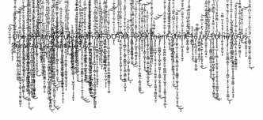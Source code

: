 Ǫ̷̜̗̱̰̙̑͗͂̓͆̈́͛͐͌̓̊̉̓̃̐̀̊̃̅͊͌̆͆̆̚̕̚̚ͅn̶̡̢̨̢̬̪̭̫̙̘͓̝̲͕̱̭̬͎̻̩͉̜̟͈̥͈͚̗̠̬̘͓͚̘̩̣͈͉͚̭̩͖͈̰̎̌̂̿̔͒̀̏̽̀̔͌̉̃͘͝͠ͅͅȩ̷̡̧̡̫͓̹̙̟͖͈̬̭͇͙̮͔̜͍̜̻̟̼̤́̽̆̿̒̔̔ͅ ̸̡̼͙̞̙̪̗̗̹͈͕͇͙̪͎̰̝̬̥̺̯̠̤̞̞͖͍̻͚̫̘̪̟̼̳͂͑̓̏̑̋́̂̏̋̍͒̀̾̉͛̋̓̉̒͆͒̅̇͆͒̀́͜͝ͅp̶̧̡̡̧̧̛̰͔̤̙̼̝̝͍͕̥̤͎̙̙͉̣̻̖̠̘̞̩̪̜͔͇̜̯̰͓̲̘̜̩̪̲̜̝̜̖̒̑̆͌̎̈́̈́͊͗̓̅́̎́̇̉͐̌̈́̾͆̔͊̋͂̿͊̀́͊́͌̅̚͜͝ͅe̸̡̡̢̡̦͈͎̤̭̖̹͕̞̦̦̬̩̺̹̱̠̬̭̯̙̖̤͙̹̥͉̗̝̫͇̥͆̋͌͋̄̆̉́̆̿̀̈̑̆̄͗̅̓̽͐̔͂̂́̌͆͆̓̏̍̇̑̅͆̚͘͝͝ͅͅr̶̨̢̛̗͕̮̜̦̝͕̲̻̘̩̗͉̠̬̬̘͈͍̺̞̝̅̊͊͆̀̉͑͌͂͐̈́̾̂̋̿̄̊͋̆̑͑͋͘͜ş̴̛̛̤͍̮͕͕̲̊͂͗̈́͛͐͆͋͛̉̑͊̍̔̆̈̇̈̓̐͆̈́̓̕͜͠͠͝͝ǫ̴̡̨̡̛̼͓͈̯̫̼͉͍̹͈͈̬̦̯͎̳̖͈̳̤͚͚̱̳̣̭̩̜̬͇͔͕͑̈̒̔̍̀̃ͅn̶̢̡̧͉̭̭̦͓͈̞̰̫̜̲̹̯̹͕̮͈͍̙̗̼̣͓̣͙̹͖͕̩̰̰̪̼̪̺̗͕̪͋̅͗͛̓͌͌̿́̇̌͒͂̎̐͗͋̾͑̉̕͘͜͝ͅͅ ̷̡̨̦̠͔͖̻̠͉̗̝̗̟̯̝̻͔̖̣̞̖̪͓̗̯͚͎̦̥̒̐̿͜͜͜͠͝ͅͅţ̸̡̢̢̛̛̥̘̳̱͉̘̬̯͇̖̭̺̻̦̪͚̣̺̬̫͇̥̭͎̳̞̹͉̪̞̻̪̮͚͉̗̣̲͙̗̞́͛̾͆̉̒͑̉͂̋͛͆̓̓͆͋̈͂͆̔͋̇̿̾̒̿̿̒̅̒͛͆͊͗̎̆͛́͛̈́̿̕̕̕̕͜͜͝ͅo̴͓̭͚̮̫̊̅̓̐̊͒͌͛̌̇̀͊͊̏͌͊̔͒̚̕͜͠͝͝ ̵̛̛̘̮̝̫̿̆̍̈́͒̏̆̆̉̑̑̂̈́̅̂̚̕ŗ̷̧̢̡̬̲̫̫͓̦͔̦͉̳̰̲̳͉̥̰̬͍̺͚͚̠͉͉͚̲̙͚̙̓͂̔̂̀̚ư̸̢̧͉͇̯̖͙̠̲̜͎̘̟̣̪̯̯̳͓̩̞̮͖͚̝͖̱̘̼̥̰̖͓̦̈́̅͐͂̑̐̾̂̈̑͒́͛̌̎̀̒̇̅̅̇̒̊͒̐̅́̔̄̈͒̕̚͘͠͝͝͝ͅl̴̡̢̮̦̖͇͒ę̷̥͕̖͉͚̘̼̯͚͚͍͇͇̲̲̮̘̩̅͌͋̊̀͜͜ ̷̤̳̭͕̞̻̖͎͖͇͍͓̗̘̗́ͅt̴̢̛̮͇̦͓̠̪̱͇̠̘͓̮̙̬̭̺͖̦͉͙͖̜̤̟̼͎͙̄̋͐̑̎̀̾̋̾̉̐̆̔̌̀͂̿̓̾̿̀̑̆̒̊͐͂͒̌̅̈́̌̓̇͑́̃͒͌̓̾̔̿̐̋̕̕͜͝͝h̶̢̪̯̫̔̋̅̔̾͝ȅ̸̡̧̡̢̡̡̡̛̖̤͔̼̘̪̭͍̭̦̠̜̻̬̘̱͉̟͙̫͈̐͒́͂́̌̃̽̐̐͋̀̆͑͂̿̏̒̌͒͊̎̅͊͋̃͂̽͗̏̇̈́̀̐̓͒̓̿̊͐̎̋̋̚̚͜͝͝͝m̶̙̜̘͙̦͕̼̜̰̜̠̤͎̳͉̱͓̖͓̳͙͍̘̦̘̯̫̗̣̫͚̥̜̼̰͔̬̹̍͂̌̀̋͒̋̇̈̔̑͑̄́͋̈͗̇̑̀̽̐̅͗́̉͒̀̄̾̒͆̎͌͘͜͜͠ͅͅ ̵̡̧̡̡͖̳̪̖̬̖͈͙̥̞̬̼̺̜̞̩͙̻̦̭̜̥̥͉̼̞̻͈̘̲͍̘̳̩̮̖̟̖͇̻̱̯̭̓̄͑̏̊̅̋̉͆͛͌̽̂͆̄̓̈́̉̐̌̆͒̄͐̽̀̋͂͊́̽̊̅̎̄̎͋̉̀͒͋͗̚͝͠͝͝͝͝ã̸̧̧̧̛̯̟͍͖̳͈̖͓͇̣̥͔͕̠̹̥̫̯̬̙̖͈̦͖͉̭̟̟͌̏̊̏́̃̿̈́̾̔̈́́̌̇́͒̏̋͐̓͛͗͊̏͐͛͌͛͊̒̑̑̅̚̚̕̕͝ͅl̴̢͖̯̗̭͕͍͍̪̺̹̠͍̥̥̤̆̍̄̊͒̔̓͛́́̆͋̅̿̃̄͐̄͛͒̋͆̅̂̀̍͆͗̃̏̍̃̊̋͛̎́̉͂̕̕͠͠͝͝͝ͅļ̶͖͕͖͕̟͚̻̙̭̬̩̞̘͔̗̮̮̹̽͗̈́̾̂̃̿̎̐̒̄̏̽̚̕̕ͅ.̷̧̛̼͚̙̣̭͔̩͚̟̖̰̬̼͖̲̻̪̗̮̪̤̈͛̓͗̅̈́̍́̽̅̑͗̄͂͂͒̈́̿̽́̇̎̈́̔̈͐͆̾͐́͛̀̏̂͆͆̔͂̌͋͘͝͝͠ ̴̡̡̡̱͕̳̣͍̰̮̣̱̮̻̻̥̲̩̲͈̤̹̝͉̪̦͍̗̺̦͕̖̩͐̈́̒̂͗̇͆̂̑͒̑̃̏͊̓͌̉̍̄́̇̆̚̕͝ͅD̷̢̨̨̧̤̫̲̣̘̲̥̯̱̭̯̙͙̱̯͍̣̮̱̰̩͇͖̳͇̮͚̲̪͙͎̹̜̪͍̎͋̀̽̀̎̆̆͑̒̈́̓̕͠͠͝Ơ̵̛͙̗̙̠̈́̓̆͑͛̏͑͋͑̍̎̓̿̂̀͂͗́̀̑̿͊̄̾̀̑̓͑̃̌̑͊͐̐̇̕̚͘̕͘͠͝͠͝ ̴̟̞̌̓͐͗̉̔̂͒̑̋̃̄́̐͗͑̋̑̐̂̎̊̚̕̚͝͠͠͝͝ņ̷͍̼̫̠̯̲̗̥̝̝̙͙͈̱͎̝̭͖͙̩̱̗̦̹̱͓͎̿̑̇͑̃̈́͗͑͌͒̓͂̉͛̾͒̋̍͊̎̑̊̅̍̚̚̕͘̕͜͜͠͠ǫ̷̨̧̛̼̲̺̖̲͙͕͉̻̥̝̻͇͈̺̦̟͕̳͙͖͇̣͚̭̹͎̟̺͓̣̗͊̈́̌͗͂͛͒̓̐̈́̈́̀̏̄͂̾̈́̌̈̈́̆̔̅͛͑̅̒̔̊́̀̃͐̄̈́̀̑̍̒̐́̕̚̚͘͠͝t̴̢̧̨̢̟͙̬͖̞̤̠̣̠̤͕̺͍̖͙̦͇͈͕̱͔͙͙́̓̉͆̆̑̇̃͜͝ͅ ̵̢̻̳̗͔̞̝͙̻̺͕̝̇͑̀́̔̃̈͛̂̐̄̓̃̈́̔̈́̌͊͛͌̽̑̋͒́̎̎̓̋̚͘̕ͅr̵̢̧̛̛̺̙̩̥̳̞͓͚̠̗̺̦̯͚̈́͒̄̒̏͂̉́̈́̿̆̾̈͆̂̈͛̂̂̈́̂́̐̚͜͜ę̷͓͕̙̺̰͙͉̣͇͚̥͓̙͙̼͌̒̉͌̌͑̔͗̀̀̓̇͐͊̾͑̒͘̕͝͝ͅs̸̡̢̨̧̛̯̼̝̗͉͈̞̭͕̦̦̘͎̞̟̰̹̜̯̼̱̻͕̣̗̳͉͍͚̱͇̥̍͌́̑̈̔̔̒͒́͒̒̉̌͗̓̅̓̒̽̑̀̽͒̊̔̅͛̿̂͋͘̚͘͘͜͝͝͠͝i̵̛̛̛͖̞̟̮͕̯̯͙͛̏͗̏̾͑̎͊̋̓̀̂̌͌͛͐͠ş̶̨̡̡̡̛͕̣͙͇̗̗͖̟̩̰͙̩͎̟̘̃̉̍̈́̒͗̋̆̾̃͂͑̀͌̔̉̕̚͜͜͜͝͝ẗ̷̢̧̧͚̖̙̲̙͍̝̤͎͇̻̠̭̪͔̮̪̜̲̣̘̼̯͖̘͚̙̬̀̐̑̍̑̇̀̇̓͂̎̈̊͑̕̚͜ͅ ̸̧̧̨̢̝̺͓͈̞͍͙̠̺͕̭̙̝̺͔͈̓̄̂̂͠ͅͅt̸̢̧̧̧̛̛̛͖̭͇̻̼̭̰̟͙͓͉̀̆͛̌͛̃̉͐̇̽́͒͆́͛̑̐͐̑̈́̿̏͊̀̃̈͒̄̆̒̔͛̌̾̉̕̚̕̕͠͠ͅh̶̢̡̢̢̢̤͎̪̲̘̗̠̘̫̘̠̯͎̜͎̩̯̗̼̱̮̲̠̰͙̖̱̱͖̼̝̘͚̻̼̲͙̤̯̀̀̇͂́͊͛̀̇͝͝͝ͅę̶̡̧̨̣̤̻̲̻̘̪͙̞̦̻̭̰̮̠̰͈̬͕͕̼͚̲̜̮̗̼͎͈̥͈͈͍̠̮̺̀͜m̵̨̨̡̨̨̛̟̰̼̱̪̣̻̼̗͇̭̗͍̰͔̼̻̪̻̰̮̱͓̬͉̺̟͍̩̤̥̥͇͈͎̫̥͓̟̫̪̓̄͐͛̃͋̍͊̍͊̅̊͂̑͑̓̐̀̑̑̈́̍̈́̈́̀̏̈́͊̈̇̈̀͌͋͘͘͘̕͠ͅͅ,̵͙̦͚̙̗͉̥̿̏̈́́͑̈̊̃̇͂̉̐̋̓̽̓͗͗̋̒͗͂̂͆̉͑̈́́̇̍̽͌̔̓͝͠ ̴̢̧̛̹͖̞̣̻̳͕͚̫͍̭̱̤̣̹̹͔̘͍̹̀́̋̀̉̅̈̆͋̑̃̃̆̅̀̄̋̃̐̓́̓́͝c̸̛̝̥̼̺̤̣͙̜̝̻̮͎̫͕͎̬̦̣̤͍̝̬͓̥̪̜̙̥̣̜̹̺̈́̈͗̈́̈́̔̿͆́̎̃̅́̈́͗̏̇̑̈́̅̾͂̒̽̎̂͌͊̈̀͊̿͘͘̕͜͝͠͝͝͝͝͝ͅơ̶̡̧͖̱̘͖̠̩͎̬̭͓͇͙̱͇͉̰̺͙̝̥̱̼̻͇̭͎͚͓͎͔̜̟̦̫͎͓̫̰͔̯͙͔̰̎̌́̓̄̐̀́̊̐̽̿̑̕̚͜͜͝ͅͅm̸̢̨̛̛͔̦̪̱͕̝̬͉̙̟̰̘̙̎̑͒̒̋͂̈́͑̈́̐͂͂̇̿͛̎̌͒̃̄̓̌̒͂͆͐̍̈́͘̚̕͠e̶̜͇̙̻̗̖̳̟̼͒̌̃̈́̄̽͐͊̊̏̈́̔̇̑̚̚ ̶̛̞̭̜̃̏̈́̃̐̋͑́̇͒́́̐͛͊͌̔̀́́́́͋͆̆͑̾̿͘̕͘͜͠͝ͅt̷͚̭̪͔̞̯͓̞̗͎͉͈̩̬̉̈́̆͐͜ȍ̵̡̨͕̝̪̺͔̯̤̹̜̤͕͚͖͈͕̼͈̰͚̔͆͘͝ ̸̡͖̳̯̲̹͍̳̹͔̱̝͍͖͔̀̓͌͋̃̑̚ư̴̢̡̭̳̹͍̼̙̦͓̙̼͎̰̬̗͉͔̺̔̾́̀̽̉̇̿͑̀͘͘͜͝s̸̢̨͖̰̩͍͕̗̰͙̟͐̆̃̓͑̉͌̋̊̑͋̑͛̅̄́͂̇͌̐̀̽̾̽̀̇̉̕͠͠ͅ.̵̜̀̈́͑͐̈́̇̒̒̉̀̏̋͠͠ ̵̡̧̡̛̛̩̩͉̝̻͇̫̣̖̳̻̰͖̣̩̱̠̗̳͓͔̥̼̀́̋̇̃̌̄̋̽̄͋͆̈̔̐͊͋̍̀͌̊̔̌̏̈́͗̀͆͗̈̾̌͋̓̕͘̕͜͝͝͠ͅc̴̢̧̢̨̧̛̬̰̘̖͈͎̺͖̞̫̭̮̻̩̳̥̙̹̫̹͉̰̝̞̫̟̯̲̭̘͙͖͇̞͐̓̈́͗̿̊̽̉̀͗́͌̿̀͆́́͛̔͗̒͗͆̉͂̏͛̾͗̀̿͌͘̕͜͜͝͝͝ơ̷̡̧̨̡̧̛͉̺̦͎͔̬̻̜̖̖̰̖̯̬̘̹̬͔̞̰̙̘̬͈͉̬̼̳̲̰͕͉͇̼͈̾̋́̇̔̉̓̿̄̏̃̑̌́̏̈́́̓̈͆̌͗͒͑͆̕̚͘͜͠ͅm̶̧̫̖̱̩͎̰̙̤̬͕̒̍́̽́̽͒̒̋̿̋̄̚ͅȩ̸̧̧̡̢̩͎̦̫̤̭͚̫̻͙̻̯̜̦͎̘̖̣̭̻̫̣͕͓̗̣̖̭̜̩̝̞̫̯͇͔͌́̂̊̊͐̀͂̈̏͛͑̈́͊́͛̎͊̇̋̐̈̎̆̏́̑͆̃͋̉̈́̓̍̆̀̈̑̆̾̈́̕͘͜͝͠͝͝͝ͅͅ ̷̨̧͇͎͓͖̣̱̫̺̘͙̯̟̹͗̅̇͊̂́́͋͛̇̐̊͑̋̅͗̉̐̂̀̎̇͂͜͜͠ṱ̸̡̧̻̬̦̹̤̳̬̬̫͎̗̰͙̥̲̯̼͚͕̟͓̞̭̱̲̝̰̫̻̹͔̤͓̹͍̝̘̥̀̾̏̉̂̈́̋̕̕̚ơ̵̢̪̞͇͕̱̹̞͓̣͍̹̟͈͇͙̰̟̲̠̯̊́̐͗͌̓͑̾̌̍̆̎̈́͒͒̃͘̕͠ ̴̨̣̩̙̪͈̟̱̰̰̤͔͊̒̂̽͛̓͋̓̎̔̿̔͑͂͊͋̓̀̏͆̚ͅư̷̼̰͌͒̽͑͑̈́̓͊̓̄̓̑͌͜͠͝s̷̢̫̰͎̭͍̟̩̣͎̗͙̊̍̈́.̷̭̻͇̘͖̯̥̬͖͉̤̯̼͇̩̥̮̹̤̑̈́̈́̅͛̀̉̈́͊͑̓̈͆͑͌̽́͒̂̅̚͜͝͝ͅ ̷̛͓̰͔̖̜͉͎̗̀̈́͐̅̉̆̏͒͆̔̕͠c̷̢̤̳͊͑̎̉̾̍̏͐͊̅̊̈̀̀̐͐̏̅̕͘͝͝͝o̵̧͉̼̞͓͚̟̯̻͔̟̻̗̰̤̮͉̻̼͚̳̿͜m̵̡̧̢͉͔̬̯̣͙̙̹͓̠̘̱͕͔͉̤͈͖̮̗͕̝̲̻͈̱͇̩̩̮̒̾̿̐͗͛̏̐̎̐̈́͂́̎͋͋̂̈́̂̀̊̈́̅͜͜͝e̴̡̢̨̛̺͔̪̯̗͔̻͔̘̱͉̬̱̥̹̼̻̤̰͉̻͔̲̣͋̒̄̔̅́̈́̊̎͗͗̀̍̽̾͒̈͒̅̾̃͌̽̓͒̂̓̑̂͘͝͠͝ ̴̡̧̺͔̬͈̜̰̤͇̤̱͉̦̯̻̲̫͚͙̹̝͔̱͖̺̜̲̬͎͚̱̹̉̿̉͛̒͜͜t̶̢̨̡̡̢̢̻̞͈͔͎̠̬̭̙͉͔̳͍̜͇͇̖̹̜̫̰̲̘̰̻̳̗́́̈́̌̔̇̇͛̈́̉̓̆̏̄́̋̀̈́́̈̈̄̓̌͂̿̄͂̈́̈́̓͐̄̍̊̔̒̃̕͝͝͝o̴̘͓̘̫͒̾͐͐͗̾̎̾̿̊͘͝ ̷̢̧̛̪̞͈̳̬̞̥̱̃͗͑͗͌͑̄̄̽͂̓͐̐͗̅̉́̽̔͛̈́̍̆̂̎̈́̊̈͌̐͘͠ǘ̵̢̖͙͎̖̲͙̳̰͎̫͙̰͉̲̞̺͍̔̅̒͒̂̿̈͑̀̓̓̓̀̍̎̐̈́̎̃̇̅̊̔̆͂͒̚͠͝͠͝ͅs̶̗̦͚̞̟͓̍͗̑̄͗͊̍̆͂̏̓͒̇̍͐̎̀̅͆̔͒̀̾͗̈́̂̍̀̈́̄̓̅͠͝͝͠͝͝.̶̨̡̢̨̨̲͉̹̳̟̪͕͈̟̻͙̥̣̼͍͎̘̖̱̺̰̯͈̘̯͙̗̩͍̰̭͓͇͖̪̠̂̚͜ͅ ̴̨̛̺̤͈͙͎̺͍̬͕͚̰͓͍̻̞̗̟̦̪̊͊̓̌̂̊̀̂̌̋̓̆́͆̉̾̋͗́̈͗̄̚͘̚͝͠͠ͅͅc̶̩̱̗̥̳͈̼̬͓̄͛̿̔̽͛̕͠͝o̷̡̧̨̢̢̨͚̻̟̭̩̖̩̯̱̭̘̘̦̫̱̞̓͒̑̃͆͐͆̄̿̊̒͌͑̊͗̚͜ͅͅṃ̶̧̨̛̛̩͖̫̠͙͕͚̯̼̰̜̺̖͚͚̮̦͉̞͙̺̱̗̟͍̙͔͍̝̗̩͍̒̀̅̀̑͛͂̌̌̌͛̈́̑ͅͅḙ̵̙͍̲̀̐̋̇̒̐̇͂͌̆̾́̾̊̅̉̑̋̇͆̍̍̒͒̒̃̐͂̏̋̈́̎́͋̓̆̾͐̅͗̔̌͘̚̚͘̚͜͝͝ ̵̧̡̧̻̟̼͍̗̼̖̠̜̮̤͛̑̾͗͘ͅt̴̨̧̢̡̼͇̹͕͖̰͔̫̳̝̼̰̲̳̜̖̘̹̺̥̲̞̟͓̹̣̘͎̟̭̞̉̐ͅo̶̧̨͖͖̺̦̦͖̰̤͎̤̩͕͔͚̜̅̈́͛̍̉͛̂́̇̾̌̇͋͌͐̈́́̿̓́͊̾̍̿̂͘͠͝͝ ̷̛̛͙͆̈́̂͆̑̎̆̍͒̿̀̓̉̓̈́͒̄͐͋̃̒̏̑̉̊͌̍̔͋̈͗̅̉̇͑͊̑̽͐̚̕͘͝͝ú̷̢̨̡̡̡̧̢̹̮̰͎̘͙͍͓̳̳͈̹͎̼̞̠̠̹̱̠̫̦̞̠̩̪̑̌̀́̎̆̓̎͑͐̆̇̾̀̑̾̏͌̿͘͜͜͜͝s̸̢̢̡̤͖͉͇̭̱̬̣̰̗̫͎͈̮̣̣̳͚̳̿̓̍̔͜͜͠͝.̸̛͖͙͙̹͉̯̜̬̰̦̹̲̹̱͖̣̼̘̤̻̱̪̗͖̪̬͓̪͇̞̍̇̀̍͌̋̅̆̊͐̌͊͂̋̄̈́̆͌̆̃̊̓̾̈́̒͑̓́̔̀̆̍̉̌̀̿̓͋̉͊̐̅͌̀̕̕͠ͅ ̴̧̢̢̡̛̱̘̘͎̩̱̻͙̼̥̝͕̜͔̜͈̲̻̩̭̯̼̬͚̙͔̳͚̩̉̈́̀̈́͛͋̿̏͗̑͗̀̐͂̂̓̾̌̑̑͊͌͑͠͝
